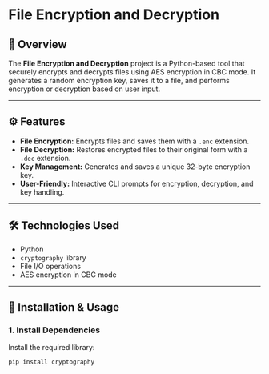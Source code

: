 # File Encryption and Decryption

## 🚀 Overview
The **File Encryption and Decryption** project is a Python-based tool that securely encrypts and decrypts files using AES encryption in CBC mode. It generates a random encryption key, saves it to a file, and performs encryption or decryption based on user input.

---

## ⚙️ Features
- **File Encryption:** Encrypts files and saves them with a `.enc` extension.  
- **File Decryption:** Restores encrypted files to their original form with a `.dec` extension.  
- **Key Management:** Generates and saves a unique 32-byte encryption key.  
- **User-Friendly:** Interactive CLI prompts for encryption, decryption, and key handling.  

---

## 🛠️ Technologies Used
- Python  
- `cryptography` library  
- File I/O operations  
- AES encryption in CBC mode  

---

## 🔧 Installation & Usage

### 1. Install Dependencies
Install the required library:
```bash
pip install cryptography

